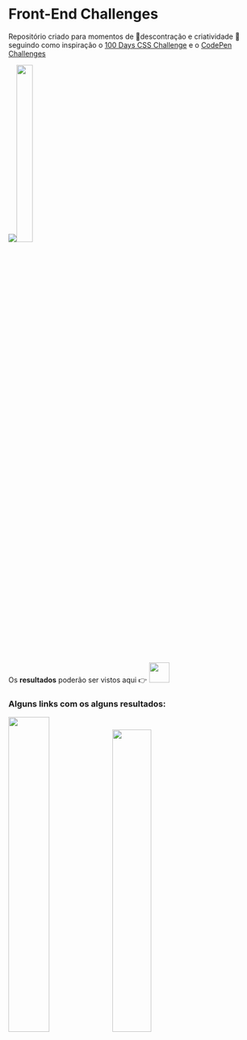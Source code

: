 # Front-End Challenges

Repositório criado para momentos de :tada:descontração e criatividade 🎨 seguindo como inspiração o [100 Days CSS Challenge](https://100dayscss.com/) e o [CodePen Challenges](https://codepen.io/challenges/)


<img src="https://css-weekly.com/wp-content/uploads/2018/10/100-days-css-challenge.jpg" ><img src="https://cdn.dribbble.com/users/74498/screenshots/5457787/codepen-challenges_4x.jpg?compress=1&resize=400x300" width="25%" height="30%">

Os **resultados** poderão ser vistos aqui :point_right: <a href="https://codepen.io/araujo6_6"><img src="https://i0.wp.com/blog.codepen.io/wp-content/uploads/2012/06/Button-Black-Small.png?resize=125%2C125&ssl=1" width="40" ></a>


### Alguns links com os alguns resultados:

<a href="https://codepen.io/araujo6_6/pen/WNxVvpw"><img src="https://uploaddeimagens.com.br/images/002/990/837/full/a.png?1607124766"  width="40%" ></a> <a href="https://codepen.io/araujo6_6/pen/wvzMbZp"><img src="https://uploaddeimagens.com.br/images/002/990/843/full/b.png?1607124892" width="39.2%"></a>
